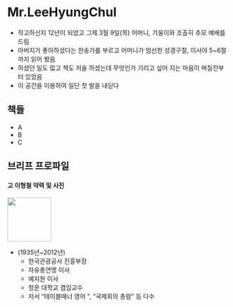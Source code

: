 # Mr.LeeHyungChul
  - 작고하신지 12년이 되었고 그제 3월 9일(목) 어머니, 기웅이와 조촐히 추모 예배를 드림        
  - 아버지가 좋아하셨다는 찬송가를 부르고 어머니가 엄선한 성경구절, 이사야 5~6절 까지 읽어 봤음          
  - 하셨던 일도 많고 책도 저술 하셨는데 무엇인가 기리고 싶어 지는 마음이 며칠전부터 있었음       
  - 이 공간을 이용하여 일단 첫 발을 내딛다       

## 책들
- A
- B
- C

## 브리프 프로파일
#### 고 이형철 약력 및 사진      
     
<img src="https://user-images.githubusercontent.com/10893178/224476532-42e557da-35ea-4033-9679-d37cc31e9c1d.jpeg" width="100">

- (1935년~2012년)
  - 한국관광공사 진흥부장    
  - 자유총연맹 이사   
  - 예지원 이사    
  - 청운 대학교 겸임교수    
  - 저서 “테이블매너 영어 ”, “국제회의 총람” 등 다수    

